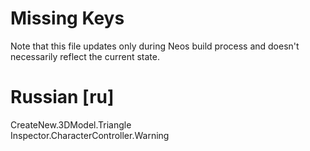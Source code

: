 # Missing Keys
Note that this file updates only during Neos build process and doesn't necessarily reflect the current state.

# Russian [ru]
CreateNew.3DModel.Triangle  
Inspector.CharacterController.Warning  

